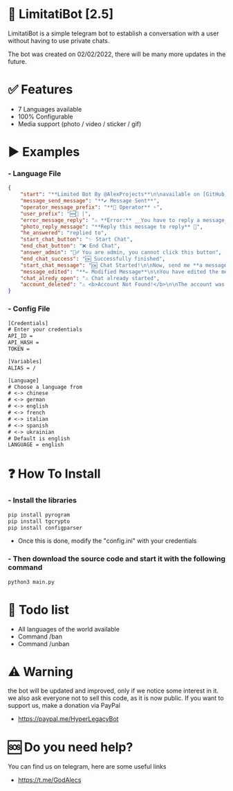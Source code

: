 # 🤖 LimitatiBot [2.5]
LimitatiBot is a simple telegram bot to establish a conversation with a user without having to use private chats.

The bot was created on 02/02/2022, there will be many more updates in the future.

# ✅ Features
- 7 Languages available
- 100% Configurable
- Media support (photo / video / sticker / gif)

# ▶️ Examples
### - Language File
```json
{
    "start": "**Limited Bot By @AlexProjects**\n\navailable on [GitHub](https://github.com/xMrPente/LimitatiBot)\n\nTo change the message text, go to the 'lang' folder in our source code",
    "message_send_message": "**✔️ Message Sent**",
    "operator_message_prefix": "**🔧 Operator** ➣",
    "user_prefix": "🆕💬 |",
    "error_message_reply": "⚠️ **Error:** __You have to reply a message__",
    "photo_reply_message": "**Reply this message to reply** 💬",
    "he_answered": "replied to",
    "start_chat_button": "✨ Start Chat",
    "end_chat_button": "❌ End Chat",
    "answer_admin": "👮‍♂️ You are admin, you cannot click this button",
    "end_chat_success": "🆗 Successfully finished",
    "start_chat_message": "🆗 Chat Started!\n\nNow, send me **a message** explaining your problem! One of our **Admin** will answer you as soon as possible",
    "message_edited": "**✏️ Modified Message**\n\nYou have edited the message, the recipient <u>will not see the modification you made</u>, however we advise you to **rewrite the message correctly**",
    "chat_alredy_open": "⚠️ Chat already started",
    "account_deleted": "⚠️ <b>Account Not Found!</b>\n\nThe account was not found, therefore we were unable to send any messages. The account is likely to have been <b>Locked</b> or <b>Deleted</b>"
}
```
### - Config File
```txt
[Credentials]
# Enter your credentials
API_ID =
API_HASH =
TOKEN =

[Variables]
ALIAS = /

[Language]
# Choose a language from
# <-> chinese
# <-> german
# <-> english
# <-> french
# <-> italian
# <-> spanish
# <-> ukrainian
# Default is english
LANGUAGE = english
```
# ❓ How To Install
### - Install the libraries
```python
pip install pyrogram
pip install tgcrypto 
pip install configparser
```

- Once this is done, modify the "config.ini" with your credentials

### - Then download the source code and start it with the following command
```python
python3 main.py
```

# 📝 Todo list
- All languages of the world available
- Command /ban
- Command /unban

# ⚠️ Warning
the bot will be updated and improved, only if we notice some interest in it.
we also ask everyone not to sell this code, as it is now public.
If you want to support us, make a donation via PayPal

- https://paypal.me/HyperLegacyBot

# 🆘 Do you need help?
You can find us on telegram, here are some useful links
- https://t.me/GodAlecs
